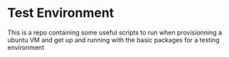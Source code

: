 # Test Environment
This is a repo containing some useful scripts to run when provisionning a ubuntu VM and get up and running with the basic packages for a testing environment
